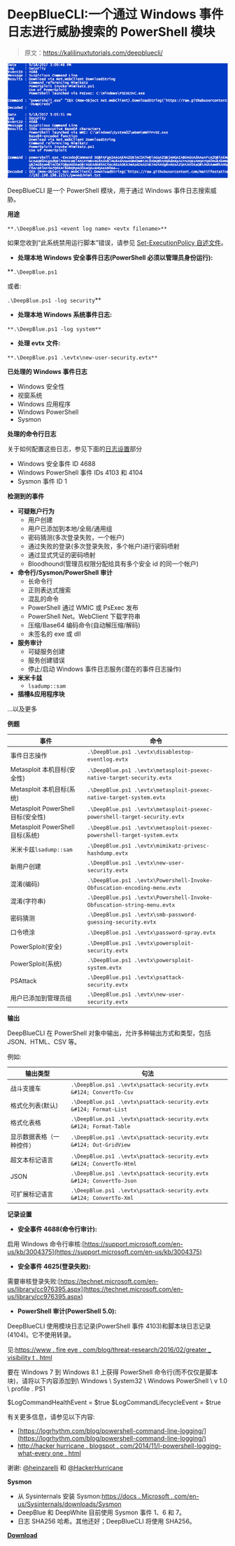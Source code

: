 # DeepBlueCLI:一个通过 Windows 事件日志进行威胁搜索的 PowerShell 模块

> 原文：<https://kalilinuxtutorials.com/deepbluecli/>

[![DeepBlueCLI : A PowerShell Module For Threat Hunting Via Windows Event Logs](img//4f4695a28b61dbb40cabfa714409bff2.png "DeepBlueCLI : A PowerShell Module For Threat Hunting Via Windows Event Logs")](https://1.bp.blogspot.com/-fcc0PdkegUk/X6MU-UgIk_I/AAAAAAAAH8k/-9uWRnQIi3YYcg_UiZiB1LzFRWEQpOWSwCLcBGAsYHQ/s728/DeepBlueCLI%25281%2529.png)

DeepBlueCLI 是一个 PowerShell 模块，用于通过 Windows 事件日志搜索威胁。

**用途**

`**.\DeepBlue.ps1 <event log name> <evtx filename>**`

如果您收到“此系统禁用运行脚本”错误，请参见 [Set-ExecutionPolicy 自述文件](https://github.com/sans-blue-team/DeepBlueCLI/blob/master/READMEs/Set-ExecutionPolicy.md)。

*   **处理本地 Windows 安全事件日志(PowerShell 必须以管理员身份运行):**

**`.\DeepBlue.ps1`

或者:

`.\DeepBlue.ps1 -log security`**

*   **处理本地 Windows 系统事件日志:**

`**.\DeepBlue.ps1 -log system**`

*   **处理 evtx 文件:**

`**.\DeepBlue.ps1 .\evtx\new-user-security.evtx**`

**已处理的 Windows 事件日志**

*   Windows 安全性
*   视窗系统
*   Windows 应用程序
*   Windows PowerShell
*   Sysmon

**处理的命令行日志**

关于如何配置这些日志，参见下面的[日志设置](https://github.com/sans-blue-team/DeepBlueCLI#logging-setup)部分

*   Windows 安全事件 ID 4688
*   Windows PowerShell 事件 IDs 4103 和 4104
*   Sysmon 事件 ID 1

**检测到的事件**

*   **可疑账户行为**
    *   用户创建
    *   用户已添加到本地/全局/通用组
    *   密码猜测(多次登录失败，一个帐户)
    *   通过失败的登录(多次登录失败，多个帐户)进行密码喷射
    *   通过显式凭证的密码喷射
    *   Bloodhound(管理员权限分配给具有多个安全 id 的同一个帐户)
*   **命令行/Sysmon/PowerShell 审计**
    *   长命令行
    *   正则表达式搜索
    *   混乱的命令
    *   PowerShell 通过 WMIC 或 PsExec 发布
    *   PowerShell Net。WebClient 下载字符串
    *   压缩/Base64 编码命令(自动解压缩/解码)
    *   未签名的 exe 或 dll
*   **服务审计**
    *   可疑服务创建
    *   服务创建错误
    *   停止/启动 Windows 事件日志服务(潜在的事件日志操作)
*   **米米卡兹**
    *   `lsadump::sam`
*   **插槽&应用程序块**

…以及更多

**例题**

| 事件 | 命令 |
| --- | --- |
| 事件日志操作 | `.\DeepBlue.ps1 .\evtx\disablestop-eventlog.evtx` |
| Metasploit 本机目标(安全性) | `.\DeepBlue.ps1 .\evtx\metasploit-psexec-native-target-security.evtx` |
| Metasploit 本机目标(系统) | `.\DeepBlue.ps1 .\evtx\metasploit-psexec-native-target-system.evtx` |
| Metasploit PowerShell 目标(安全性) | `.\DeepBlue.ps1 .\evtx\metasploit-psexec-powershell-target-security.evtx` |
| Metasploit PowerShell 目标(系统) | `.\DeepBlue.ps1 .\evtx\metasploit-psexec-powershell-target-system.evtx` |
| 米米卡兹`lsadump::sam` | `.\DeepBlue.ps1 .\evtx\mimikatz-privesc-hashdump.evtx` |
| 新用户创建 | `.\DeepBlue.ps1 .\evtx\new-user-security.evtx` |
| 混淆(编码) | `.\DeepBlue.ps1 .\evtx\Powershell-Invoke-Obfuscation-encoding-menu.evtx` |
| 混淆(字符串) | `.\DeepBlue.ps1 .\evtx\Powershell-Invoke-Obfuscation-string-menu.evtx` |
| 密码猜测 | `.\DeepBlue.ps1 .\evtx\smb-password-guessing-security.evtx` |
| 口令喷涂 | `.\DeepBlue.ps1 .\evtx\password-spray.evtx` |
| PowerSploit(安全) | `.\DeepBlue.ps1 .\evtx\powersploit-security.evtx` |
| PowerSploit(系统) | `.\DeepBlue.ps1 .\evtx\powersploit-system.evtx` |
| PSAttack | `.\DeepBlue.ps1 .\evtx\psattack-security.evtx` |
| 用户已添加到管理员组 | `.\DeepBlue.ps1 .\evtx\new-user-security.evtx` |

**输出**

DeepBlueCLI 在 PowerShell 对象中输出，允许多种输出方式和类型，包括 JSON、HTML、CSV 等。

例如:

| 输出类型 | 句法 |
| --- | --- |
| 战斗支援车 | `.\DeepBlue.ps1 .\evtx\psattack-security.evtx &#124; ConvertTo-Csv` |
| 格式化列表(默认) | `.\DeepBlue.ps1 .\evtx\psattack-security.evtx &#124; Format-List` |
| 格式化表格 | `.\DeepBlue.ps1 .\evtx\psattack-security.evtx &#124; Format-Table` |
| 显示数据表格（一种控件） | `.\DeepBlue.ps1 .\evtx\psattack-security.evtx &#124; Out-GridView` |
| 超文本标记语言 | `.\DeepBlue.ps1 .\evtx\psattack-security.evtx &#124; ConvertTo-Html` |
| JSON | `.\DeepBlue.ps1 .\evtx\psattack-security.evtx &#124; ConvertTo-Json` |
| 可扩展标记语言 | `.\DeepBlue.ps1 .\evtx\psattack-security.evtx &#124; ConvertTo-Xml` |

**记录设置**

*   **安全事件 4688(命令行审计):**

启用 Windows 命令行审核:[https://support.microsoft.com/en-us/kb/3004375](https://support.microsoft.com/en-us/kb/3004375)

*   **安全事件 4625(登录失败):**

需要审核登录失败:[https://technet.microsoft.com/en-us/library/cc976395.aspx](https://technet.microsoft.com/en-us/library/cc976395.aspx)

*   **PowerShell 审计(PowerShell 5.0):**

DeepBlueCLI 使用模块日志记录(PowerShell 事件 4103)和脚本块日志记录(4104)。它不使用转录。

见:[https://www . fire eye . com/blog/threat-research/2016/02/greater _ visibility t . html](https://www.fireeye.com/blog/threat-research/2016/02/greater_visibilityt.html)

要在 Windows 7 到 Windows 8.1 上获得 PowerShell 命令行(而不仅仅是脚本块)，请将以下内容添加到\ Windows \ System32 \ Windows PowerShell \ v 1.0 \ profile . PS1

$LogCommandHealthEvent = $true
$LogCommandLifecycleEvent = $true

有关更多信息，请参见以下内容:

*   [https://logrhythm.com/blog/powershell-command-line-logging/](https://logrhythm.com/blog/powershell-command-line-logging/)
*   [http://hacker hurricane . blogspot . com/2014/11/I-powershell-logging-what-every one . html](http://hackerhurricane.blogspot.com/2014/11/i-powershell-logging-what-everyone.html)

谢谢: [@heinzarelli](https://twitter.com/heinzarelli) 和 [@HackerHurricane](https://twitter.com/hackerhurricane)

**Sysmon**

*   从 Sysinternals 安装 Sysmon:[https://docs . Microsoft . com/en-us/Sysinternals/downloads/Sysmon](https://docs.microsoft.com/en-us/sysinternals/downloads/sysmon)
*   DeepBlue 和 DeepWhite 目前使用 Sysmon 事件 1、6 和 7。
*   日志 SHA256 哈希。其他还好；DeepBlueCLI 将使用 SHA256。

[**Download**](https://github.com/sans-blue-team/DeepBlueCLI)